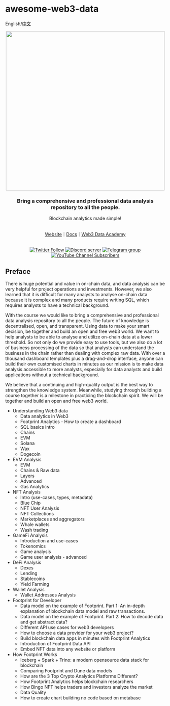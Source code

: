 # awesome-web3-data

English/[中文](https://github.com/footprintanalytics/awesome-web3/blob/main/README-CN.md)

<div align="center">
  <div align=center><img src="https://statichk.footprint.network/img_nav_logo_v5.svg" width=" 500 "></div>
  <h3 align="center">
    Bring a comprehensive and professional data analysis repository to all the people.
  </h3>
  <p>Blockchain analytics made simple!</p>
  <br />
 <a href="https://www.footprint.network/">Website</a>｜<a href="https://docs.footprint.network/docs‘https://docs.footprint.network/docs">Docs</a>｜<a href="https://www.footprint.network/news/academy">Web3 Data Academy </a>
  <p>
    <br />
    <a href="https://twitter.com/Footprint_Data"><img alt="Twitter Follow" src="https://img.shields.io/twitter/follow/Footprint_Data?label=Follow"></a>
    <a href="https://discord.gg/3HYaR6USM7"><img src="https://img.shields.io/discord/864829036294307881?color=5865F2&logo=discord&logoColor=white&label=discord" alt="Discord server" /></a>
    <a href="https://t.me/joinchat/4-ocuURAr2thODFh"><img src="https://img.shields.io/badge/telegram-blue?color=blue&logo=telegram&logoColor=white" alt="Telegram group" /></a>
    <a href="https://www.youtube.com/c/FootprintAnalytics"><img alt="YouTube Channel Subscribers" src="https://img.shields.io/youtube/channel/subscribers/UCKwZbKyuhWveetGhZcNtSTg?style=social"></a>
  </p>
</div>


## Preface

There is huge potential and value in on-chain data, and data analysis can be very helpful for project operations and investments. However, we also learned that it is difficult for many analysts to analyse on-chain data because it is complex and many products require writing SQL, which requires analysts to have a technical background. 

With the course we would like to bring a comprehensive and professional data analysis repository to all the people. The future of knowledge is decentralised, open, and transparent. Using data to make your smart decision, be together and build an open and free web3 world. We want to help analysts to be able to analyse and utilize on-chain data at a lower threshold. So not only do we provide easy to use tools, but we also do a lot of business processing of the data so that analysts can understand the business in the chain rather than dealing with complex raw data. With over a thousand dashboard templates plus a drag-and-drop interface, anyone can build their own customised charts in minutes as our mission is to make data analysis accessible to more analysts, especially for data analysts and build applications without a technical background.

We believe that a continuing and high-quality output is the best way to strengthen the knowledge system. Meanwhile, studying through building a course together is a milestone in practicing the blockchain spirit. We will be together and build an open and free web3 world.

- Understanding Web3 data
    - Data analytics in Web3
    - Footprint Analytics
          -  How to create a dashboard
    - SQL basics intro
    - Chains
    - EVM
    - Solana
    - Wax
    - Dogecoin
- EVM Analysis
    - EVM
    - Chains & Raw data
    - Layers
    -  Advanced
    - Gas Analytics
- NFT Analysis
    - Intro (use-cases, types, metadata)
    - Blue Chip
    - NFT User Analysis
    - NFT Collections
    - Marketplaces and aggregators
    - Whale wallets
    - Wash trading
- GameFi Analysis
    - Introduction and use-cases
    - Tokenomics
    - Game analysis
    - Game user analysis - advanced
- DeFi Analysis
    - Dexes
    - Lending
    - Stablecoins
    - Yield Farming
- Wallet Analysis
    - Wallet Addresses Analysis
- Footprint for Developer
    - Data model on the example of Footprint. Part 1: An in-depth explanation of blockchain data model and raw transactions.
    - Data model on the example of Footprint. Part 2: How to decode data and get abstract data?
    - Different API use cases for web3 developers
    - How to choose a data provider for your web3 project?
    - Build blockchain data apps in minutes with Footprint Analytics
    - Introduction of Footprint Data API
    - Embed NFT data into any website or platform
- How Footprint Works
    - Iceberg + Spark + Trino: a modern opensource data stack for blockchain
    - Comparing Footprint and Dune data models
    - How are the 3 Top Crypto Analytics Platforms Different? 
    - How Footprint Analytics helps blockchain researchers
    - How Bingo NFT helps traders and investors analyze the market
    - Data Quality
    - How to create chart building no code based on metabase
